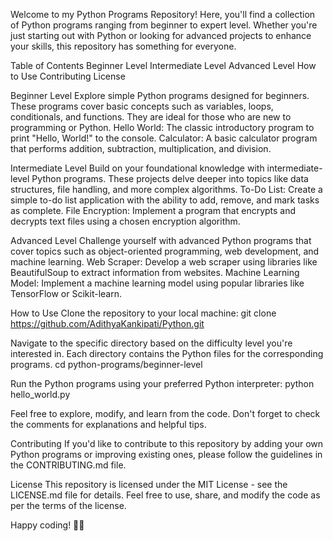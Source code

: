 Welcome to my Python Programs Repository! Here, you'll find a collection of Python programs ranging from beginner to expert level. Whether you're just starting out with Python or looking for advanced projects to enhance your skills, this repository has something for everyone.

Table of Contents
Beginner Level
Intermediate Level
Advanced Level
How to Use
Contributing
License

Beginner Level
Explore simple Python programs designed for beginners. These programs cover basic concepts such as variables, loops, conditionals, and functions. They are ideal for those who are new to programming or Python.
Hello World: The classic introductory program to print "Hello, World!" to the console.
Calculator: A basic calculator program that performs addition, subtraction, multiplication, and division.

Intermediate Level
Build on your foundational knowledge with intermediate-level Python programs. These projects delve deeper into topics like data structures, file handling, and more complex algorithms.
To-Do List: Create a simple to-do list application with the ability to add, remove, and mark tasks as complete.
File Encryption: Implement a program that encrypts and decrypts text files using a chosen encryption algorithm.

Advanced Level
Challenge yourself with advanced Python programs that cover topics such as object-oriented programming, web development, and machine learning.
Web Scraper: Develop a web scraper using libraries like BeautifulSoup to extract information from websites.
Machine Learning Model: Implement a machine learning model using popular libraries like TensorFlow or Scikit-learn.

How to Use
Clone the repository to your local machine:
git clone https://github.com/AdithyaKankipati/Python.git

Navigate to the specific directory based on the difficulty level you're interested in. Each directory contains the Python files for the corresponding programs.
cd python-programs/beginner-level

Run the Python programs using your preferred Python interpreter:
python hello_world.py

Feel free to explore, modify, and learn from the code. Don't forget to check the comments for explanations and helpful tips.

Contributing
If you'd like to contribute to this repository by adding your own Python programs or improving existing ones, please follow the guidelines in the CONTRIBUTING.md file.

License
This repository is licensed under the MIT License - see the LICENSE.md file for details. Feel free to use, share, and modify the code as per the terms of the license.

Happy coding! 🐍✨
